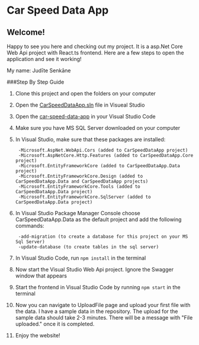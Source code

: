 # Car Speed Data App
## Welcome!

<p>Happy to see you here and checking out my project. It is a asp.Net Core Web Api project with React.ts frontend. Here are a few steps to open the application and see it working!</p>

<p>My name: Judīte Senkāne</p>

###Step By Step Guide
1. Clone this project and open the folders on your computer
1. Open the [CarSpeedDataApp.sln](https://github.com/judite-senkane/car-speed-data-web-api/blob/car-speed-data/CarSpeedDataApp/CarSpeedDataApp.sln) file in Visueal Studio
1. Open the [car-speed-data-app](https://github.com/judite-senkane/car-speed-data-web-api/tree/car-speed-data) in your Visual Studio Code
1. Make sure you have MS SQL Server downloaded on your computer
1. In Visual Studio, make sure that these packages are installed: 

		-Microsoft.AspNet.WebApi.Cors (added to CarSpeedDataApp project)
		-Microsoft.AspNetCore.Http.Features (added to CarSpeedDataApp.Core project)
		-Microsoft.EntityFrameworkCore (added to CarSpeedDataApp.Data project)
		-Microsoft.EntityFrameworkCore.Design (added to CarSpeedDataApp.Data and CarSpeedDataApp projects)
		-Microsoft.EntityFrameworkCore.Tools (added to CarSpeedDataApp.Data project)
		-Microsoft.EntityFrameworkCore.SqlServer (added to CarSpeedDataApp.Data project)

1. In Visual Studio Package Manager Console choose CarSpeedDataApp.Data as the default project and add the following commands:

		-add-migration (to create a database for this project on your MS Sql Server)
		-update-database (to create tables in the sql server)

1. In Visual Studio Code, run ```npm install``` in the terminal
1. Now start the Visual Studio Web Api project. Ignore the Swagger window that appears
1. Start the frontend in Visual Studio Code by running ```npm start``` in the terminal
1. Now you can navigate to UploadFile page and upload your first file with the data. I have a sample data in the repository. The upload for the sample data should take 2-3 minutes. There will be a message with "File uploaded." once it is completed.
1. Enjoy the website!

